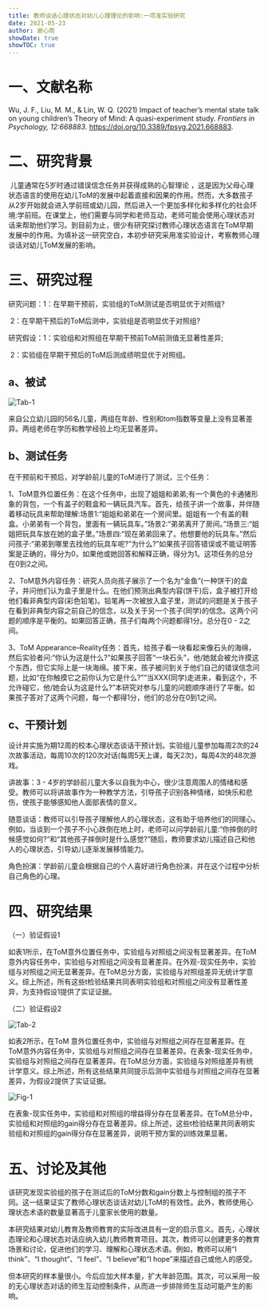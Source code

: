 ```yaml
---
title: 教师谈话心理状态对幼儿心理理论的影响:一项准实验研究
date: 2021-05-23
author: 谢心雨
showDate: true
showTOC: true
---
```


# 一、文献名称

Wu, J. F., Liu, M. M., & Lin, W. Q. (2021)  Impact of teacher’s mental state talk on young children’s Theory of Mind: A quasi-experiment study. *Frontiers in Psychology, 12:668883*. https://doi.org/10.3389/fpsyg.2021.668883.

# 二、研究背景

​		儿童通常在5岁时通过错误信念任务并获得成熟的心智理论 ，这是因为父母心理状态语言的使用在幼儿ToM的发展中起着直接和因果的作用。然而，大多数孩子从2岁开始就会进入学前班或幼儿园，然后进入一个更加多样化和多样化的社会环境:学前班。在课堂上，他们需要与同学和老师互动，老师可能会使用心理状态对话来帮助他们学习。到目前为止，很少有研究探讨教师心理状态语言在ToM早期发展中的作用。为填补这一研究空白，本初步研究采用准实验设计，考察教师心理谈话对幼儿ToM发展的影响。

# 三、研究过程

研究问题：1：在早期干预前，实验组的ToM测试是否明显优于对照组?

​					2：在早期干预后的ToM后测中，实验组是否明显优于对照组?

研究假设：1：实验组和对照组在早期干预前ToM前测值无显著性差异;

​					2：实验组在早期干预后的ToM后测成绩明显优于对照组。

## a、被试

![Tab-1]()

来自公立幼儿园的56名儿童，两组在年龄、性别和tom指数等变量上没有显著差异。两组老师在学历和教学经验上均无显著差异。

## b、测试任务

在干预前和干预后，对学龄前儿童的ToM进行了测试，三个任务：

1、ToM意外位置任务：在这个任务中，出现了姐姐和弟弟;有一个黄色的卡通猪形象的背包，一个有盖子的鞋盒和一辆玩具汽车。首先，给孩子讲一个故事，并伴随着移动玩具来帮助理解:场景1:“姐姐和弟弟在一个房间里。姐姐有一个有盖的鞋盒。小弟弟有一个背包，里面有一辆玩具车。”场景2:“弟弟离开了房间。”场景三:“姐姐把玩具车放在她的盒子里。”场景四:“现在弟弟回来了。他想要他的玩具车。”然后问孩子:“弟弟到哪里去找他的玩具车呢?”为什么?”如果孩子回答错误或不能证明答案是正确的，得分为0，如果他或她回答和解释正确，得分为1。这项任务的总分在0到2之间。

2、ToM意外内容任务：研究人员向孩子展示了一个名为“金鱼”(一种饼干)的盒子，并问他们认为盒子里是什么。在他们预测出典型内容(饼干)后，盒子被打开给他们看非典型内容(彩色铅笔)。铅笔再一次被放入盒子里，测试的问题是关于孩子在看到非典型内容之前自己的信念，以及关于另一个孩子(同学)的信念。这两个问题的顺序是平衡的。如果回答正确，孩子们每两个问题都得1分。总分在0 - 2之间。

3、ToM Appearance–Reality任务：首先，给孩子看一块看起来像石头的海绵，然后实验者问:“你认为这是什么?”如果孩子回答“一块石头”，他/她就会被允许摸这个东西，但它实际上是一块海绵。接下来，孩子被问到关于他们自己的错误信念问题，比如“在你触摸它之前你认为它是什么?”“当XXX(同学)走进来，看到这个，不允许碰它，他/她会认为这是什么?”本研究对参与儿童的问题顺序进行了平衡。如果孩子答对了这两个问题，每一个都得1分，他们的总分在0到1之间。

## c、干预计划

设计并实施为期12周的校本心理状态谈话干预计划。实验组儿童参加每周2次的24次故事活动，每周10次的120次对话(每周5天上课，每天2次)，每周4次的48次游戏。

讲故事：3 - 4岁的学龄前儿童大多以自我为中心，很少注意周围人的情绪和感受。教师可以将讲故事作为一种教学方法，引导孩子识别各种情绪，如快乐和悲伤，使孩子能够感知他人面部表情的意义。

随意谈话：教师可以引导孩子理解他人的心理状态，这有助于培养他们的同理心。例如，当谈到一个孩子不小心跌倒在地上时，老师可以问学龄前儿童:“你摔倒的时候感觉如何?”和“其他孩子摔倒时是什么感觉?”随后，教师要求幼儿描述自己和他人的心理状态，引导幼儿逐渐发展移情能力。

角色扮演：学龄前儿童会根据自己的个人喜好进行角色扮演，并在这个过程中分析自己角色的心理。

# 四、研究结果

（一）验证假设1

如表1所示，在ToM意外位置任务中，实验组与对照组之间没有显著差异。在ToM意外内容任务中，实验组与对照组之间没有显著差异。在外观-现实任务中，实验组与对照组之间无显著差异。在ToM总分方面，实验组与对照组差异无统计学意义。综上所述，所有这些t检验结果共同表明实验组和对照组之间没有显著性差异，为支持假设1提供了实证证据。

（二）验证假设2

![Tab-2]()

如表2所示，在ToM 意外位置任务中，实验组与对照组之间存在显著差异。在ToM意外内容任务中，实验组与对照组之间存在显著差异。在表象-现实任务中，实验组与对照组之间存在显著差异。在ToM总分方面，实验组与对照组差异有统计学意义。综上所述，所有这些结果共同提示后测中实验组与对照组之间存在显著差异，为假设2提供了实证证据。

![Fig-1]()

在表象-现实任务中，实验组和对照组的增益得分存在显著差异。在ToM总分中，实验组和对照组的gain得分存在显著差异。综上所述，这些t检验结果共同表明实验组和对照组的gain得分存在显著差异，说明干预方案的训练效果显著。

# 五、讨论及其他

该研究发现实验组的孩子在测试后的ToM分数和gain分数上与控制组的孩子不同。这一结果证实了教师心理状态谈话对幼儿ToM的有效性。此外，教师使用心理状态术语的数量显著高于儿童家长使用的数量。

本研究结果对幼儿教育及教师教育的实际改进具有一定的启示意义。首先，心理状态理论和心理状态对话应纳入幼儿教师教育项目。其次，教师可以创建更多的教育场景和讨论，促进他们的学习、理解和心理状态术语。例如，教师可以用“I think”、“I thought”、“I feel”、“I believe”和“I hope”来描述自己或他人的感受。

但本研究的样本量很小。今后应加大样本量，扩大年龄范围。其次，可以采用一般的无心理状态对话的师生互动控制条件，从而进一步排除师生互动可能产生的影响。
